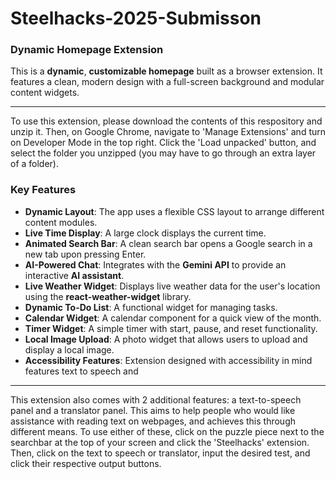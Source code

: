 # Steelhacks-2025-Submisson

### Dynamic Homepage Extension
This is a **dynamic**, **customizable homepage** built as a browser extension. It features a clean, modern design with a full-screen background and modular content widgets.

***

To use this extension, please download the contents of this respository and unzip it. Then, on Google Chrome, navigate to 'Manage Extensions' and turn on Developer Mode in the top right. Click the 'Load unpacked' button, and select the folder you unzipped (you may have to go through an extra layer of a folder).

### Key Features
- **Dynamic Layout**: The app uses a flexible CSS layout to arrange different content modules.
- **Live Time Display**: A large clock displays the current time.
- **Animated Search Bar**: A clean search bar opens a Google search in a new tab upon pressing Enter.
- **AI-Powered Chat**: Integrates with the **Gemini API** to provide an interactive **AI assistant**.
- **Live Weather Widget**: Displays live weather data for the user's location using the **react-weather-widget** library.
- **Dynamic To-Do List**: A functional widget for managing tasks.
- **Calendar Widget**: A calendar component for a quick view of the month.
- **Timer Widget**: A simple timer with start, pause, and reset functionality.
- **Local Image Upload**: A photo widget that allows users to upload and display a local image.
- **Accessibility Features**: Extension designed with accessibility in mind features text to speech and 
***

This extension also comes with 2 additional features: a text-to-speech panel and a translator panel. This aims to help people who would like assistance with reading text on webpages, and achieves this through different means. To use either of these, click on the puzzle piece next to the searchbar at the top of your screen and click the 'Steelhacks' extension. Then, click on the text to speech or translator, input the desired test, and click their respective output buttons.




